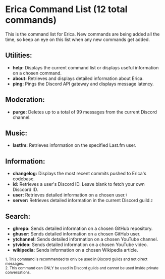 # Erica Command List (12 total commands)
This is the command list for Erica. New commands are being added all the time, so keep an eye on this list
when any new commands get added.

## Utilities:
* **help:** Displays the current command list or displays useful information on a chosen command. 
* **about:** Retrieves and displays detailed information about Erica.
* **ping:** Pings the Discord API gateway and displays message latency.

## Moderation:
* **purge:** Deletes up to a total of 99 messages from the current Discord channel.

## Music:
* **lastfm:** Retrieves information on the specified Last.fm user.

## Information:
* **changelog:** Displays the most recent commits pushed to Erica's codebase.
* **id:** Retrieves a user's Discord ID. Leave blank to fetch your own Disccord ID.
* **user:** Retrieves detailed information on a chosen user.<sub><sup>1</sup></sub>
* **server:** Retrieves detailed information in the current Discord guild.<sub><sup>2</sup></sub>

## Search:
* **ghrepo:** Sends detailed information on a chosen GitHub repository.
* **ghuser:** Sends detailed information on a chosen GitHub user.
* **ytchannel:** Sends detailed information on a chosen YouTube channel.
* **ytvideo:** Sends detailed information on a chosen YouTube video.
* **wikipedia:** Sends information on a chosen Wikipedia article.

<sub>1. This command is recommended to only be used in Discord guilds and not direct messages.</sub><br>
<sub>2. This command can ONLY be used in Discord guilds and cannot be used inside private conversations.</sub>